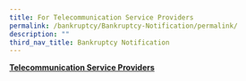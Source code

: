 ```yaml
---
title: For Telecommunication Service Providers
permalink: /bankruptcy/Bankruptcy-Notification/permalink/
description: ""
third_nav_title: Bankruptcy Notification
---
```

<u><b>Telecommunication Service Providers</b></u><br>